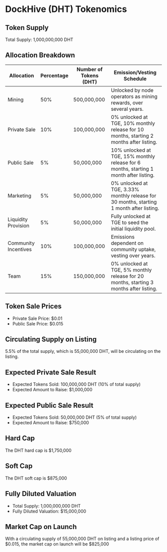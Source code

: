  # DockHive (DHT) Tokenomics

## Token Supply

Total Supply: 1,000,000,000 DHT

## Allocation Breakdown

| Allocation               | Percentage | Number of Tokens (DHT) | Emission/Vesting Schedule                     |
|--------------------------|------------|------------------------|----------------------------------------------|
| Mining                   | 50%        | 500,000,000            | Unlocked by node operators as mining rewards, over several years. |
| Private Sale             | 10%        | 100,000,000            | 0% unlocked at TGE, 10% monthly release for 10 months, starting 2 months after listing. |
| Public Sale              | 5%         | 50,000,000             | 10% unlocked at TGE, 15% monthly release for 6 months, starting 1 month after listing. |
| Marketing                | 5%         | 50,000,000             | 0% unlocked at TGE, 3.33% monthly release for 30 months, starting 1 month after listing. |
| Liquidity Provision      | 5%         | 50,000,000             | Fully unlocked at TGE to seed the initial liquidity pool. |
| Community Incentives     | 10%        | 100,000,000            | Emissions dependent on community uptake, vesting over years. |
| Team                     | 15%        | 150,000,000            | 0% unlocked at TGE, 5% monthly release for 20 months, starting 3 months after listing. |

## Token Sale Prices

- Private Sale Price: $0.01
- Public Sale Price: $0.015

## Circulating Supply on Listing

5.5% of the total supply, which is 55,000,000 DHT, will be circulating on the listing.

## Expected Private Sale Result

- Expected Tokens Sold: 100,000,000 DHT (10% of total supply)
- Expected Amount to Raise: $1,000,000

## Expected Public Sale Result

- Expected Tokens Sold: 50,000,000 DHT (5% of total supply)
- Expected Amount to Raise: $750,000

## Hard Cap
The DHT hard cap is $1,750,000

## Soft Cap
The DHT soft cap is $875,000

## Fully Diluted Valuation

- Total Supply: 1,000,000,000 DHT
- Fully Diluted Valuation: $15,000,000

## Market Cap on Launch

With a circulating supply of 55,000,000 DHT on listing and a listing price of $0.015, the market cap on launch will be $825,000

<!--stackedit_data:
eyJoaXN0b3J5IjpbLTE3MzgyNTUwMV19
-->